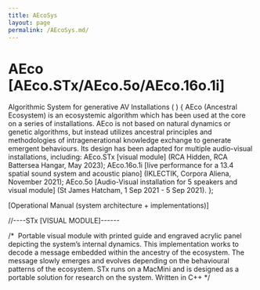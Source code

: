 ```yaml
---
title: AEcoSys
layout: page
permalink: /AEcoSys.md/
---
```


# AEco [AEco.STx/AEco.5o/AEco.16o.1i]

Algorithmic System for generative AV Installations ( ) {
AEco (Ancestral Ecosystem) is an ecosystemic algorithm which has been used at the core on a series of installations. AEco is not based on natural dynamics or genetic algorithms, but instead utilizes
ancestral principles and methodologies of intragenerational knowledge exchange to generate emergent behaviours. Its design has been adapted for multiple audio-visual installations, including: 
AEco.STx [visual module] (RCA Hidden, RCA Battersea Hangar, May 2023); 
AEco.16o.1i [live performance for a 13.4 spatial sound system and acoustic piano] (IKLECTIK, Corpora Aliena, November 2021); 
AEco.5o [Audio-Visual installation for 5 speakers and visual module] (St James Hatcham, 1 Sep 2021 - 5 Sep 2021). 
};


[Operational Manual (system architecture + implementations)]

//----STx [VISUAL MODULE]------

/* 
Portable visual module with printed guide and engraved acrylic panel depicting the system’s internal dynamics.
This implementation works to decode a message embedded within the ancestry of the ecosystem. The message slowly emerges and evolves depending on the behavioural patterns of the ecosystem.
STx runs on a MacMini and is designed as a portable solution for research on the system. Written in C++
*/


